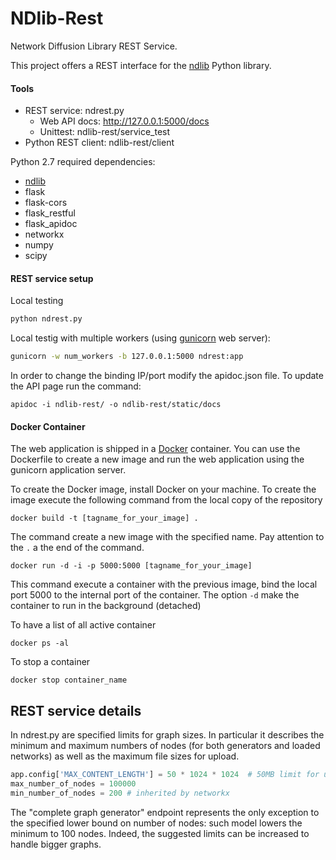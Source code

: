 # NDlib-Rest
Network Diffusion Library REST Service.

This project offers a REST interface for the [ndlib](https://github.com/GiulioRossetti/ndlib) Python library.


#### Tools
* REST service: ndrest.py
  * Web API docs: http://127.0.0.1:5000/docs
  * Unittest: ndlib-rest/service_test
* Python REST client: ndlib-rest/client


Python 2.7 required dependencies:

- [ndlib](https://github.com/GiulioRossetti/ndlib)
- flask 
- flask-cors
- flask_restful
- flask_apidoc
- networkx
- numpy
- scipy

#### REST service setup
Local testing
```python
python ndrest.py
```

Local testig with multiple workers (using [gunicorn](http://gunicorn.org/) web server):
```bash
gunicorn -w num_workers -b 127.0.0.1:5000 ndrest:app
```

In order to change the binding IP/port modify the apidoc.json file.
To update the API page run the command:
```
apidoc -i ndlib-rest/ -o ndlib-rest/static/docs
```


#### Docker Container
The web application is shipped in a [Docker](https://www.docker.com/) container.
You can use the Dockerfile to create a new image and run the web application using the gunicorn application server.

To create the Docker image, install Docker on your machine.
To create the image execute the following command from the local copy of the repository

```
docker build -t [tagname_for_your_image] .
```
The command create a new image with the specified name. Pay attention to the ```.``` a the end of the command.

```
docker run -d -i -p 5000:5000 [tagname_for_your_image] 
```
This command execute a container with the previous image, bind the local port 5000 to the internal port of the container. 
The option ```-d``` make the container to run in the background (detached)

To have a list of all active container
```
docker ps -al
```

To stop a container 

```
docker stop container_name
```

## REST service details
In ndrest.py are specified limits for graph sizes. 
In particular it describes the minimum and maximum numbers of nodes (for both generators and loaded networks) as well as the maximum file sizes for upload.

```python
app.config['MAX_CONTENT_LENGTH'] = 50 * 1024 * 1024  # 50MB limit for uploads
max_number_of_nodes = 100000
min_number_of_nodes = 200 # inherited by networkx
```

The "complete graph generator" endpoint represents the only exception to the specified lower bound on number of nodes: such model lowers the minimum to 100 nodes.
Indeed, the suggested limits can be increased to handle bigger graphs.
